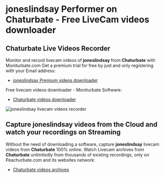 # joneslindsay Performer on Chaturbate - Free LiveCam videos downloader

## Chaturbate Live Videos Recorder

Monitor and record livecam videos of **joneslindsay** from **Chaturbate** with Moniturbate.com
Get a premium trial for free by just and only registering with your Email address:
* [joneslindsay Premium videos downloader](https://moniturbate.com/request-demo-licence-key.html)

Free livecam videos downloader - Moniturbate Software:
* [Chaturbate videos downloader](https://moniturbate.com/moniturbate-download-software.html)

![joneslindsay livecam videos recorder](https://peachurnet.com/templates/moniturbate-software.png)


## Capture joneslindsay videos from the Cloud and watch your recordings on Streaming

Without the need of downloading a software, capture **joneslindsay** livecam videos from **Chaturbate** 100% online.
Watch Livecam archives from **Chaturbate** unlimitedly from thousands of existing recordings, only on Peachurbate.com and its websites network:
* [Chaturbate videos archives](https://peachurnet.com/)